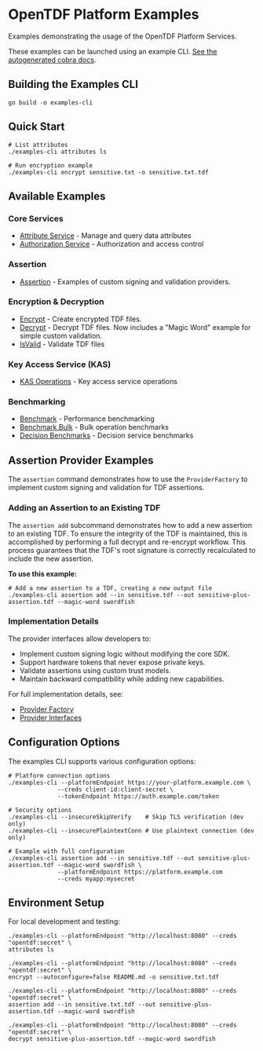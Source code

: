 # OpenTDF Platform Examples

Examples demonstrating the usage of the OpenTDF Platform Services.

These examples can be launched using an example CLI.
[See the autogenerated cobra docs](./docs/examples.md).

## Building the Examples CLI

```shell
go build -o examples-cli
```

## Quick Start

```shell
# List attributes
./examples-cli attributes ls

# Run encryption example
./examples-cli encrypt sensitive.txt -o sensitive.txt.tdf
```

## Available Examples

### Core Services
- [Attribute Service](./cmd/attributes.go) - Manage and query data attributes
- [Authorization Service](./cmd/authorization.go) - Authorization and access control

### Assertion
- [Assertion](./cmd/assertion.go) - Examples of custom signing and validation providers.

### Encryption & Decryption
- [Encrypt](./cmd/encrypt.go) - Create encrypted TDF files.
- [Decrypt](./cmd/decrypt.go) - Decrypt TDF files. Now includes a "Magic Word" example for simple custom validation.
- [IsValid](./cmd/isvalid.go) - Validate TDF files

### Key Access Service (KAS)
- [KAS Operations](./cmd/kas.go) - Key access service operations

### Benchmarking
- [Benchmark](./cmd/benchmark.go) - Performance benchmarking
- [Benchmark Bulk](./cmd/benchmark_bulk.go) - Bulk operation benchmarks
- [Decision Benchmarks](./cmd/benchmark_decision.go) - Decision service benchmarks

## Assertion Provider Examples

The `assertion` command demonstrates how to use the `ProviderFactory` to implement custom signing and validation for TDF assertions.

### Adding an Assertion to an Existing TDF

The `assertion add` subcommand demonstrates how to add a new assertion to an existing TDF. To ensure the integrity of the TDF is maintained, this is accomplished by performing a full decrypt and re-encrypt workflow. This process guarantees that the TDF's root signature is correctly recalculated to include the new assertion.

**To use this example:**

```shell
# Add a new assertion to a TDF, creating a new output file
./examples-cli assertion add --in sensitive.tdf --out sensitive-plus-assertion.tdf --magic-word swordfish
```

### Implementation Details

The provider interfaces allow developers to:
- Implement custom signing logic without modifying the core SDK.
- Support hardware tokens that never expose private keys.
- Validate assertions using custom trust models.
- Maintain backward compatibility while adding new capabilities.

For full implementation details, see:
- [Provider Factory](../sdk/assertion_provider_factory.go)
- [Provider Interfaces](../sdk/assertion_provider.go)

## Configuration Options

The examples CLI supports various configuration options:

```shell
# Platform connection options
./examples-cli --platformEndpoint https://your-platform.example.com \
              --creds client-id:client-secret \
              --tokenEndpoint https://auth.example.com/token

# Security options
./examples-cli --insecureSkipVerify    # Skip TLS verification (dev only)
./examples-cli --insecurePlaintextConn # Use plaintext connection (dev only)

# Example with full configuration
./examples-cli assertion add --in sensitive.tdf --out sensitive-plus-assertion.tdf --magic-word swordfish \
              --platformEndpoint https://platform.example.com 
              --creds myapp:mysecret
```

## Environment Setup

For local development and testing:

```shell
./examples-cli --platformEndpoint "http://localhost:8080" --creds "opentdf:secret" \
attributes ls
```

```shell
./examples-cli --platformEndpoint "http://localhost:8080" --creds "opentdf:secret" \
encrypt --autoconfigure=false README.md -o sensitive.txt.tdf
```

```shell
./examples-cli --platformEndpoint "http://localhost:8080" --creds "opentdf:secret" \
assertion add --in sensitive.txt.tdf --out sensitive-plus-assertion.tdf --magic-word swordfish
```

```shell
./examples-cli --platformEndpoint "http://localhost:8080" --creds "opentdf:secret" \
decrypt sensitive-plus-assertion.tdf --magic-word swordfish
```
